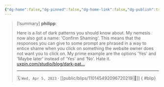 ```yaml
---
{"dg-home":false,"dg-pinned":false,"dg-home-link":false,"dg-publish":true,"tags":["dgblip"],"disabled rules":["yaml-title","yaml-title-alias","file-name-heading"],"title":"philipp on mastodon @ 2023-04-05","created-date":"2023-04-05T09:27:10","id":110145492096720220,"updated-date":"2025-05-02T08:50:43","dg-path":"blips/110145492096720219.md","permalink":"/blips/110145492096720219/","dgPassFrontmatter":true}
---
```


> [!summary] **philipp**:
>
> Here is a list of dark patterns you should know about. My nemesis now also got a name: 'Confirm Shaming'. This means that the responses you can give to some prompt are phrased in a way to entice shame when you click on something the website owner does not want you to click on.
> My prime example are the options 'Yes' and 'Maybe later' instead of 'Yes' and 'No'. Hate it.
> [uxpin.com/studio/blog/dark-pat…](https://www.uxpin.com/studio/blog/dark-patterns-in-ux-design/)
> - - -
>
> 🗓️ `Wed, Apr 5, 2023` · [[public/blips/110145492096720219\|🔗]]
{ #blip}

